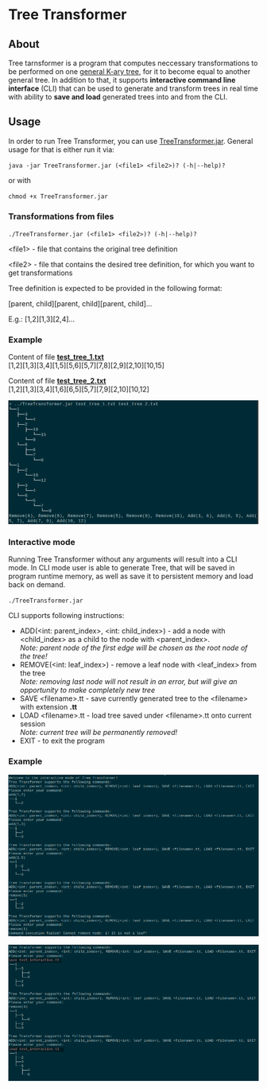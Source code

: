 # Tree Transformer

## About

Tree tarnsformer is a program that computes neccessary transformations to be performed on one [general K-ary tree](https://en.wikipedia.org/wiki/Tree_(data_structure)), for it to become equal to another general tree. In addition to that, it supports **interactive command line interface** (CLI) that can be used to generate and transform trees in real time with ability to **save and load** generated trees into and from the CLI.

## Usage

In order to run Tree Transformer, you can use [TreeTransformer.jar](https://github.com/Voltorane/tree-transformer/blob/main/TreeTransformer.jar). General usage for that is either run it via:

`java -jar TreeTransformer.jar (<file1> <file2>)? (-h|--help)?`

or with

`chmod +x TreeTransformer.jar`

### Transformations from files

`./TreeTransformer.jar (<file1> <file2>)? (-h|--help)?`

<file1\> - file that contains the original tree definition

<file2\> - file that contains the desired tree definition, for which you want to get transformations

Tree definition is expected to be provided in the following format:

[parent, child][parent, child][parent, child]...

E.g.: [1,2][1,3][2,4]...

### Example

Content of file [**test_tree_1.txt**](https://github.com/Voltorane/tree-transformer/blob/main/resources/test_tree_1.txt) \
[1,2][1,3][3,4][1,5][5,6][5,7][7,8][2,9][2,10][10,15]

Content of file [**test_tree_2.txt**](https://github.com/Voltorane/tree-transformer/blob/main/resources/test_tree_1.txt) \
[1,2][1,3][3,4][1,6][6,5][5,7][7,9][2,10][10,12]

![Example Transformation](resources/example.png)

### Interactive mode

Running Tree Transformer without any arguments will result into a CLI mode.
In CLI mode user is able to generate Tree, that will be saved in program runtime memory, as well as save it to persistent memory and load back on demand.

`./TreeTransformer.jar`

CLI supports following instructions:

* ADD(<int: parent_index>, <int: child_index>) - add a node with <child_index\> as a child to the node with <parent_index\>. \
*Note: parent node of the first edge will be chosen as the root node of the tree!* 
* REMOVE(<int: leaf_index>) - remove a leaf node with <leaf_index\> from the tree \
*Note: removing last node will not result in an error, but will give an opportunity to make completely new tree* 
* SAVE <filename\>.tt - save currently generated tree to the <filename\> with extension **.tt**
* LOAD <filename\>.tt - load tree saved under <filename\>.tt onto current session \
*Note: current tree will be permanently removed!*
* EXIT - to exit the program

### Example

![Example Interactive Primitive](resources/example_interactive_1.png)

![Example Interactive Save/Load](resources/example_interactive_2.png)